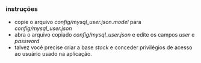 ### instruções

- copie o arquivo *config/mysql_user.json.model* para *config/mysql_user.json*
- abra o arquivo copiado *config/mysql_user.json* e edite os campos *user* e *password*
- talvez você precise criar a base *stock* e conceder privilégios de acesso ao usuário usado na aplicação.